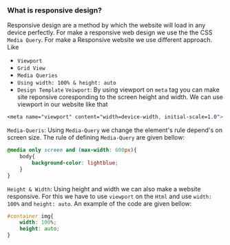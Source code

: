 ### What is responsive design?

Responsive design are a method by which the website will load in any device perfectly. For make a responsive web design we use the the CSS `Media Query`.
For make a Responsive website we use different approach. Like

- `Viewport`
- `Grid View`
- `Media Queries`
- `Using width: 100% & height: auto`
- `Design Template`
`Veiwport`: By using viewport on `meta` tag you can make site reponsive coresponding to the screen height and width. We can use viewport in our website like that

```css
<meta name="viewport" content="width=device-width, initial-scale=1.0">
```

`Media-Queris`: Using `Media-Query` we change the element's rule depend's on screen size. The rule of defining `Media-Query` are given bellow:
```css
@media only screen and (max-width: 600px){
	body{
		background-color: lightblue;
	}
}
```

`Height & Width`: Using height and width we can also make a website responsive. For this we have to use `viewport` on the `Html` and use `width: 100%` and `height: auto`. An example of the code are given bellow:
```css
#container img{
	width: 100%;
	height: auto;
}
```
